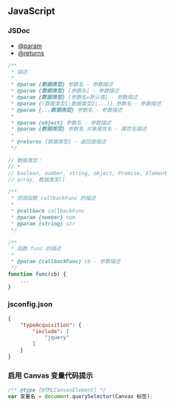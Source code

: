 <meta name="viewport" content="width=device-width, initial-scale=1.0">
<link rel="stylesheet" href="./assets/style.css">
<script src="./assets/script.js"></script>

## JavaScript

### JSDoc

- [@param](https://jsdoc.app/tags-param.html)
- [@returns](https://jsdoc.app/tags-returns.html)

```javascript
/**
 * 描述
 *
 * @param {数据类型} 参数名 - 参数描述
 * @param {数据类型} [参数名] - 参数描述
 * @param {数据类型} [参数名=默认值] - 参数描述
 * @param {(数据类型1|数据类型2|...)} 参数名 - 参数描述
 * @param {...数据类型} 参数名 - 参数描述
 *
 * @param {object} 参数名 - 参数描述
 * @param {数据类型} 参数名.对象属性名 - 属性名描述
 *
 * @returns {数据类型} - 返回值描述
 */

// 数据类型：
// *
// boolean, number, string, object, Promise, Element
// array, 数据类型[]
```

```javascript
/**
 * 回调函数 callbackFunc 的描述
 *
 * @callback callbackFunc
 * @param {number} num
 * @param {string} str
 */

/**
 * 函数 func 的描述
 * 
 * @param {callbackFunc} cb - 参数描述
 */
function func(cb) {
    ...
}
```

### jsconfig.json

```json
{
    "typeAcquisition": {
        "include": [
            "jquery"
        ]
    }
}
```

### 启用 Canvas 变量代码提示

```javascript
/** @type {HTMLCanvasElement} */
var 变量名 = document.querySelector(Canvas 标签);
```
